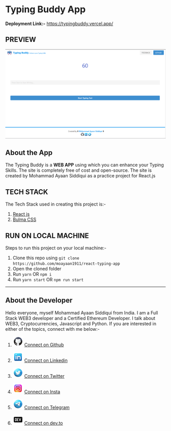# Typing Buddy App

**Deployment Link:-** https://typingbuddy.vercel.app/

## PREVIEW

![Alt text](public/preview.png "preview")

## About the App

The Typing Buddy is a **WEB APP** using which you can enhance your Typing Skills. The site is completely free of cost and open-source. The site is created by Mohammad Ayaan Siddiqui as a practice project for React.js

## TECH STACK

The Tech Stack used in creating this project is:-

1.  [React js](https://reactjs.org/)
2.  [Bulma CSS](https://bulma.io/)

## RUN ON LOCAL MACHINE

Steps to run this project on your local machine:-

1. Clone this repo using
   `git clone https://github.com/moayaan1911/react-typing-app`
2. Open the cloned folder
3. Run `yarn` OR `npm i`
4. Run `yarn start` OR `npm run start`
___


## About the Developer

Hello everyone, myself Mohammad Ayaan Siddiqui from India. I am a Full Stack WEB3 developer and a Certified Ethereum Developer. I talk about WEB3, Cryptocurrencies, Javascript and Python. If you are interested in either of the topics, connect with me below:-

1. ![Alt text](public/github.png "github") [Connect on Github](https://github.com/moayaan1911)

2. ![Alt text](public/linkedin.png "linkedin") [Connect on Linkedin](www.linkedin.com/in/ayaaneth)

3. ![Alt text](public/twitter.png "twitter") [Connect on Twitter](https://www.twitter.com/usdisshitcoin)

4. ![Alt text](public/insta.png "insta") [Connect on Insta](https://www.instagram.com/moayaan_1911)

5. ![Alt text](public/telegram.png "telegram") [Connect on Telegram](https://t.me/usdisshitcoin)

6. ![Alt text](public/dev.png "dev") [Connect on dev.to](https://dev.to/moayaan1911)
